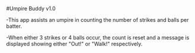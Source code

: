 #Umpire Buddy v1.0 

-This app assists an umpire in counting the number of strikes and balls per batter. 

-When either 3 strikes or 4 balls occur, the count is reset and a message is displayed showing either "Out!" or "Walk!" respectively.

